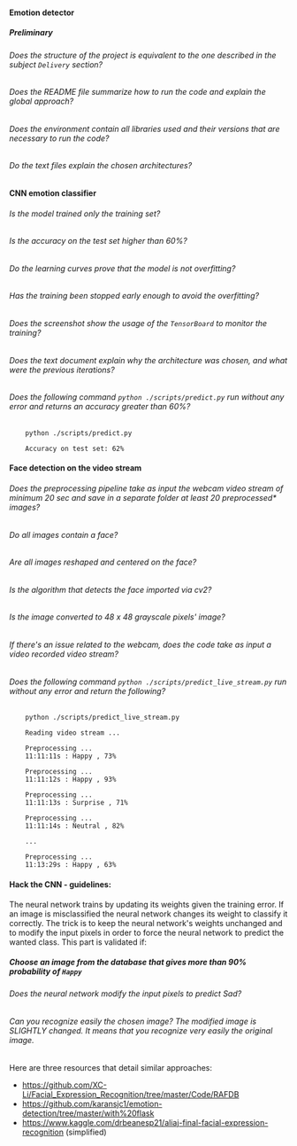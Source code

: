 #### Emotion detector

##### Preliminary

###### Does the structure of the project is equivalent to the one described in the subject `Delivery` section?

###### Does the README file summarize how to run the code and explain the global approach?

###### Does the environment contain all libraries used and their versions that are necessary to run the code?

###### Do the text files explain the chosen architectures?

#### CNN emotion classifier

###### Is the model trained only the training set?

###### Is the accuracy on the test set higher than 60%?

###### Do the learning curves prove that the model is not overfitting?

###### Has the training been stopped early enough to avoid the overfitting?

###### Does the screenshot show the usage of the `TensorBoard` to monitor the training?

###### Does the text document explain why the architecture was chosen, and what were the previous iterations?

###### Does the following command `python ./scripts/predict.py` run without any error and returns an accuracy greater than 60%?

```prompt
    python ./scripts/predict.py

    Accuracy on test set: 62%

```

#### Face detection on the video stream

###### Does the preprocessing pipeline take as input the webcam video stream of minimum 20 sec and save in a separate folder at least 20 preprocessed\* images?

###### Do all images contain a face?

###### Are all images reshaped and centered on the face?

###### Is the algorithm that detects the face imported via cv2?

###### Is the image converted to 48 x 48 grayscale pixels' image?

###### If there's an issue related to the webcam, does the code take as input a video recorded video stream?

###### Does the following command `python ./scripts/predict_live_stream.py` run without any error and return the following?

```prompt
    python ./scripts/predict_live_stream.py

    Reading video stream ...

    Preprocessing ...
    11:11:11s : Happy , 73%

    Preprocessing ...
    11:11:12s : Happy , 93%

    Preprocessing ...
    11:11:13s : Surprise , 71%

    Preprocessing ...
    11:11:14s : Neutral , 82%

    ...

    Preprocessing ...
    11:13:29s : Happy , 63%
```

#### Hack the CNN - guidelines:

The neural network trains by updating its weights given the training error. If an image is misclassified the neural network changes its weight to classify it correctly. The trick is to keep the neural network's weights unchanged and to modify the input pixels in order to force the neural network to predict the wanted class.
This part is validated if:

##### Choose an image from the database that gives more than 90% probability of `Happy`

###### Does the neural network modify the input pixels to predict Sad?

###### Can you recognize easily the chosen image? The modified image is SLIGHTLY changed. It means that you recognize very easily the original image.

Here are three resources that detail similar approaches:

- https://github.com/XC-Li/Facial_Expression_Recognition/tree/master/Code/RAFDB
- https://github.com/karansjc1/emotion-detection/tree/master/with%20flask
- https://www.kaggle.com/drbeanesp21/aliaj-final-facial-expression-recognition (simplified)
